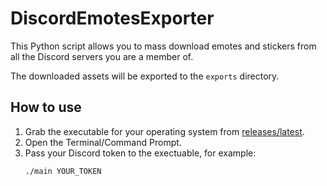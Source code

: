 # DiscordEmotesExporter

This Python script allows you to mass download emotes and stickers from all the Discord servers you are a member of.

The downloaded assets will be exported to the `exports` directory.

## How to use

1. Grab the executable for your operating system from [releases/latest](https://github.com/exilvm/DiscordChannelCloner/releases).
2. Open the Terminal/Command Prompt.
2. Pass your Discord token to the exectuable, for example:
    ```bash
    ./main YOUR_TOKEN
    ```

